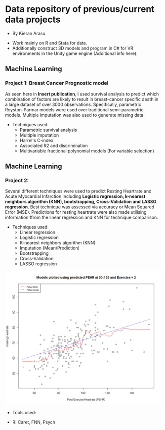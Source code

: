 # Data repository of previous/current data projects
* By Kieran Arasu
- Work mainly on R and Stata for data.
- Additionally construct 3D models and program in C# for VR environments in the Unity game engine (Additional info here).


## Machine Learning
### Project 1: Breast Cancer Prognostic model
As seen here in **Insert publication**, I used survival analysis to predict which combination of factors are likely to result in breast-cancer specific death in a large dataset of over 3000 observations. Specifically, parametric Royston-Parmar models were used over
traditional semi-parametric models. Multiple imputation was also used to generate missing data.

* Techniques used
  - Parametric survival analysis
  - Multiple imputation
  - Harrel's C-index
  - Associated R2 and discrimination
  - Multivariable fractional polynomial models (For variable selection)


## Machine Learning
### Project 2: 
Several different techniques were used to predict Resting Heartrate and Acute Myocardial Infarction including **Logistic regression, k-nearest neighbors algorithm (KNN), bootstrapping, Cross-Validation and LASSO 
regression**. Best technique was assessed via accuracy or Mean Squared Error (MSE). Predictions for resting heartrate were also made utilising information ffrom the linear regression and KNN for technique comparison.

* Techniques used
  - Linear regression
  - Logistic regression
  - K-nearest neighbors algorithm (KNN)
  - Imputation (Mean/Prediction)
  - Bootstrapping
  - Cross-Validation
  - LASSO regression
  

![](./images/GraphML.png)

* Tools used:
 - R: Caret, FNN, Psych
<!---
KieranArasu/KieranArasu is a ✨ special ✨ repository because its `README.md` (this file) appears on your GitHub profile.
You can click the Preview link to take a look at your changes.
--->
